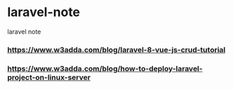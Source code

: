 # laravel-note
laravel note

### https://www.w3adda.com/blog/laravel-8-vue-js-crud-tutorial
### https://www.w3adda.com/blog/how-to-deploy-laravel-project-on-linux-server

